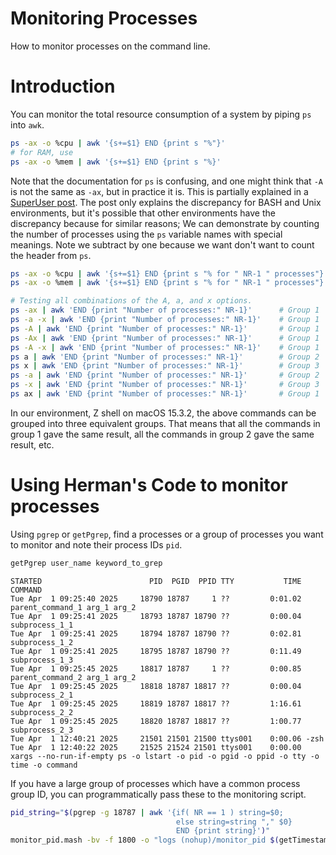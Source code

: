 # Monitoring Processes

How to monitor processes on the command line.

# Introduction

You can monitor the total resource consumption of a system by piping `ps` into `awk`.

```zsh
ps -ax -o %cpu | awk '{s+=$1} END {print s "%"}'
# for RAM, use
ps -ax -o %mem | awk '{s+=$1} END {print s "%}'
```

Note that the documentation for `ps` is confusing, and one might think that `-A` is not the same as `-ax`, but in practice it is. This is partially explained in a [SuperUser post](https://superuser.com/a/902017). The post only explains the discrepancy for BASH and Unix environments, but it's possible that other environments have the discrepancy because for similar reasons; We can demonstrate by counting the number of processes using the `ps` variable names with special meanings. Note we subtract by one because we want don't want to count the header from `ps`.

```zsh
ps -ax -o %cpu | awk '{s+=$1} END {print s "% for " NR-1 " processes"}'
ps -ax -o %mem | awk '{s+=$1} END {print s "% for " NR-1 " processes"}'

# Testing all combinations of the A, a, and x options.
ps -ax | awk 'END {print "Number of processes:" NR-1}'      # Group 1
ps -a -x | awk 'END {print "Number of processes:" NR-1}'    # Group 1
ps -A | awk 'END {print "Number of processes:" NR-1}'       # Group 1
ps -Ax | awk 'END {print "Number of processes:" NR-1}'      # Group 1
ps -A -x | awk 'END {print "Number of processes:" NR-1}'    # Group 1
ps a | awk 'END {print "Number of processes:" NR-1}'        # Group 2
ps x | awk 'END {print "Number of processes:" NR-1}'        # Group 3
ps -a | awk 'END {print "Number of processes:" NR-1}'       # Group 2
ps -x | awk 'END {print "Number of processes:" NR-1}'       # Group 3
ps ax | awk 'END {print "Number of processes:" NR-1}'       # Group 1
```

In our environment, Z shell on macOS 15.3.2, the above commands can be grouped into three equivalent groups. That means that all the commands in group 1 gave the same result, all the commands in group 2 gave the same result, etc.

# Using Herman's Code to monitor processes

Using `pgrep` or `getPgrep`, find a processes or a group of processes you want to monitor and note their process IDs `pid`.

```zsh
getPgrep user_name keyword_to_grep
```

```text
STARTED                        PID  PGID  PPID TTY           TIME COMMAND
Tue Apr  1 09:25:40 2025     18790 18787     1 ??         0:01.02 parent_command_1 arg_1 arg_2
Tue Apr  1 09:25:41 2025     18793 18787 18790 ??         0:00.04 subprocess_1_1
Tue Apr  1 09:25:41 2025     18794 18787 18790 ??         0:02.81 subprocess_1_2
Tue Apr  1 09:25:41 2025     18795 18787 18790 ??         0:11.49 subprocess_1_3
Tue Apr  1 09:25:45 2025     18817 18787     1 ??         0:00.85 parent_command_2 arg_1 arg_2
Tue Apr  1 09:25:45 2025     18818 18787 18817 ??         0:00.04 subprocess_2_1
Tue Apr  1 09:25:45 2025     18819 18787 18817 ??         1:16.61 subprocess_2_2
Tue Apr  1 09:25:45 2025     18820 18787 18817 ??         1:00.77 subprocess_2_3
Tue Apr  1 12:40:21 2025     21501 21501 21500 ttys001    0:00.06 -zsh
Tue Apr  1 12:40:22 2025     21525 21524 21501 ttys001    0:00.00 xargs --no-run-if-empty ps -o lstart -o pid -o pgid -o ppid -o tty -o time -o command
```

If you have a large group of processes which have a common process group ID, you can programmatically pass these to the monitoring script.

```zsh
pid_string="$(pgrep -g 18787 | awk '{if( NR == 1 ) string=$0;
                                     else string=string "," $0}
                                     END {print string}')"
monitor_pid.mash -bv -f 1800 -o "logs (nohup)/monitor_pid $(getTimestamp).log" -p "$pid_string"
```
